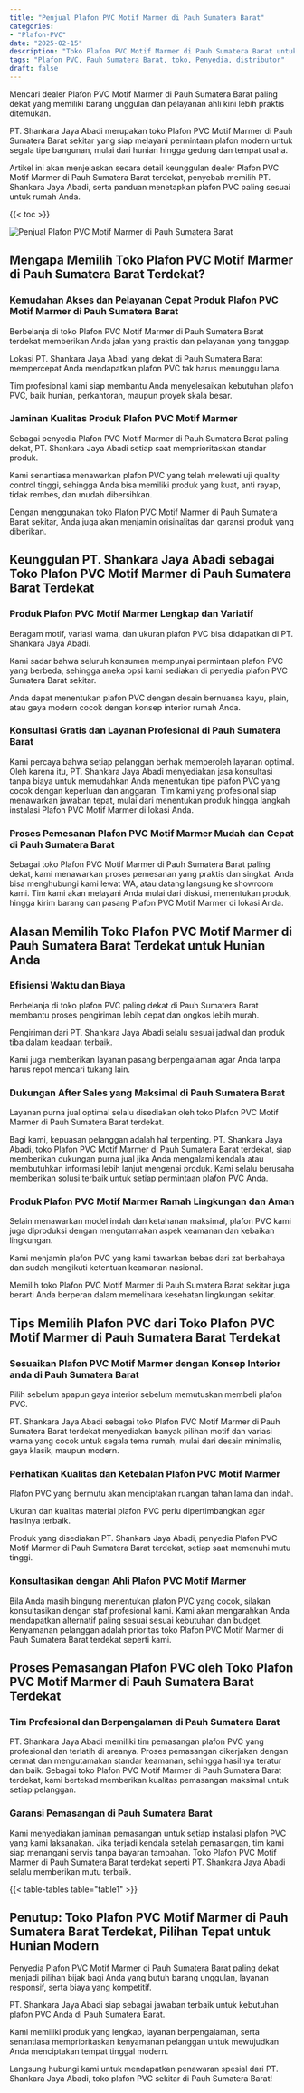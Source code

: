 ```yaml
---
title: "Penjual Plafon PVC Motif Marmer di Pauh Sumatera Barat"
categories: 
- "Plafon-PVC"
date: "2025-02-15"
description: "Toko Plafon PVC Motif Marmer di Pauh Sumatera Barat untuk tempat tinggal, kantor, serta toko. Produk unggulan, beragam motif, variasi warna elegan, dengan jasa instalasi dikerjakan oleh tenaga ahli berpengalaman dan kepastian resmi!|Layanan penjualan Plafon PVC Motif Marmer di Pauh Sumatera Barat untuk keperluan hunian, perkantoran, atau toko, dengan plafon terbaik dan instalasi oleh tim berpengalaman serta jaminan resmi.|Pilihan Plafon PVC Motif Marmer di Pauh Sumatera Barat yang terbukti untuk tempat tinggal, office, serta ritel, dengan material terbaik dan penempatan ditangani oleh teknisi profesional serta kepastian resmi.|Penjualan Plafon PVC Motif Marmer di Pauh Sumatera Barat bagi hunian, office, serta toko, beserta material berkualitas dan instalasi ditangani oleh teknisi berpengalaman, lengkap dengan kepastian resmi.}"
tags: "Plafon PVC, Pauh Sumatera Barat, toko, Penyedia, distributor"
draft: false
---
```


Mencari dealer Plafon PVC Motif Marmer di Pauh Sumatera Barat paling dekat yang memiliki barang unggulan dan pelayanan ahli kini lebih praktis ditemukan.

PT. Shankara Jaya Abadi merupakan toko Plafon PVC Motif Marmer di Pauh Sumatera Barat sekitar yang siap melayani permintaan plafon modern untuk segala tipe bangunan, mulai dari hunian hingga gedung dan tempat usaha.

Artikel ini akan menjelaskan secara detail keunggulan dealer Plafon PVC Motif Marmer di Pauh Sumatera Barat terdekat, penyebab memilih PT. Shankara Jaya Abadi, serta panduan menetapkan plafon PVC paling sesuai untuk rumah Anda.

{{< toc >}}

![Penjual Plafon PVC Motif Marmer di Pauh Sumatera Barat](/images/Plafon-PVC/Penjual-Plafon-PVC-Motif-Marmer-di-Pauh-Sumatera-Barat.png)


## Mengapa Memilih Toko Plafon PVC Motif Marmer di Pauh Sumatera Barat Terdekat?

### Kemudahan Akses dan Pelayanan Cepat Produk Plafon PVC Motif Marmer di Pauh Sumatera Barat

Berbelanja di toko Plafon PVC Motif Marmer di Pauh Sumatera Barat terdekat memberikan Anda jalan yang praktis dan pelayanan yang tanggap.

Lokasi PT. Shankara Jaya Abadi yang dekat di Pauh Sumatera Barat mempercepat Anda mendapatkan plafon PVC tak harus menunggu lama.

Tim profesional kami siap membantu Anda menyelesaikan kebutuhan plafon PVC, baik hunian, perkantoran, maupun proyek skala besar.

### Jaminan Kualitas Produk Plafon PVC Motif Marmer

Sebagai penyedia Plafon PVC Motif Marmer di Pauh Sumatera Barat paling dekat, PT. Shankara Jaya Abadi setiap saat memprioritaskan standar produk.

Kami senantiasa menawarkan plafon PVC yang telah melewati uji quality control tinggi, sehingga Anda bisa memiliki produk yang kuat, anti rayap, tidak rembes, dan mudah dibersihkan.

Dengan menggunakan toko Plafon PVC Motif Marmer di Pauh Sumatera Barat sekitar, Anda juga akan menjamin orisinalitas dan garansi produk yang diberikan.

## Keunggulan PT. Shankara Jaya Abadi sebagai Toko Plafon PVC Motif Marmer di Pauh Sumatera Barat Terdekat

### Produk Plafon PVC Motif Marmer Lengkap dan Variatif

Beragam motif, variasi warna, dan ukuran plafon PVC bisa didapatkan di PT. Shankara Jaya Abadi.

Kami sadar bahwa seluruh konsumen mempunyai permintaan plafon PVC yang berbeda, sehingga aneka opsi kami sediakan di penyedia plafon PVC Sumatera Barat sekitar.

Anda dapat menentukan plafon PVC dengan desain bernuansa kayu, plain, atau gaya modern cocok dengan konsep interior rumah Anda.

### Konsultasi Gratis dan Layanan Profesional di Pauh Sumatera Barat

Kami percaya bahwa setiap pelanggan berhak memperoleh layanan optimal. Oleh karena itu, PT. Shankara Jaya Abadi menyediakan jasa konsultasi tanpa biaya untuk memudahkan Anda menentukan tipe plafon PVC yang cocok dengan keperluan dan anggaran. Tim kami yang profesional siap menawarkan jawaban tepat, mulai dari menentukan produk hingga langkah instalasi Plafon PVC Motif Marmer di lokasi Anda.

### Proses Pemesanan Plafon PVC Motif Marmer Mudah dan Cepat di Pauh Sumatera Barat

Sebagai toko Plafon PVC Motif Marmer di Pauh Sumatera Barat paling dekat, kami menawarkan proses pemesanan yang praktis dan singkat. Anda bisa menghubungi kami lewat WA, atau datang langsung ke showroom kami. Tim kami akan melayani Anda mulai dari diskusi, menentukan produk, hingga kirim barang dan pasang Plafon PVC Motif Marmer di lokasi Anda.

## Alasan Memilih Toko Plafon PVC Motif Marmer di Pauh Sumatera Barat Terdekat untuk Hunian Anda

### Efisiensi Waktu dan Biaya

Berbelanja di toko plafon PVC paling dekat di Pauh Sumatera Barat membantu proses pengiriman lebih cepat dan ongkos lebih murah.

Pengiriman dari PT. Shankara Jaya Abadi selalu sesuai jadwal dan produk tiba dalam keadaan terbaik.

Kami juga memberikan layanan pasang berpengalaman agar Anda tanpa harus repot mencari tukang lain.

### Dukungan After Sales yang Maksimal di Pauh Sumatera Barat

Layanan purna jual optimal selalu disediakan oleh toko Plafon PVC Motif Marmer di Pauh Sumatera Barat terdekat.

Bagi kami, kepuasan pelanggan adalah hal terpenting. PT. Shankara Jaya Abadi, toko Plafon PVC Motif Marmer di Pauh Sumatera Barat terdekat, siap memberikan dukungan purna jual jika Anda mengalami kendala atau membutuhkan informasi lebih lanjut mengenai produk. Kami selalu berusaha memberikan solusi terbaik untuk setiap permintaan plafon PVC Anda.

### Produk Plafon PVC Motif Marmer Ramah Lingkungan dan Aman

Selain menawarkan model indah dan ketahanan maksimal, plafon PVC kami juga diproduksi dengan mengutamakan aspek keamanan dan kebaikan lingkungan.

Kami menjamin plafon PVC yang kami tawarkan bebas dari zat berbahaya dan sudah mengikuti ketentuan keamanan nasional.

Memilih toko Plafon PVC Motif Marmer di Pauh Sumatera Barat sekitar juga berarti Anda berperan dalam memelihara kesehatan lingkungan sekitar.

## Tips Memilih Plafon PVC dari Toko Plafon PVC Motif Marmer di Pauh Sumatera Barat Terdekat

### Sesuaikan Plafon PVC Motif Marmer dengan Konsep Interior anda di Pauh Sumatera Barat

Pilih sebelum apapun gaya interior sebelum memutuskan membeli plafon PVC.

PT. Shankara Jaya Abadi sebagai toko Plafon PVC Motif Marmer di Pauh Sumatera Barat terdekat menyediakan banyak pilihan motif dan variasi warna yang cocok untuk segala tema rumah, mulai dari desain minimalis, gaya klasik, maupun modern.

### Perhatikan Kualitas dan Ketebalan Plafon PVC Motif Marmer

Plafon PVC yang bermutu akan menciptakan ruangan tahan lama dan indah.

Ukuran dan kualitas material plafon PVC perlu dipertimbangkan agar hasilnya terbaik.

Produk yang disediakan PT. Shankara Jaya Abadi, penyedia Plafon PVC Motif Marmer di Pauh Sumatera Barat terdekat, setiap saat memenuhi mutu tinggi.

### Konsultasikan dengan Ahli Plafon PVC Motif Marmer

Bila Anda masih bingung menentukan plafon PVC yang cocok, silakan konsultasikan dengan staf profesional kami. Kami akan mengarahkan Anda mendapatkan alternatif paling sesuai sesuai kebutuhan dan budget. Kenyamanan pelanggan adalah prioritas toko Plafon PVC Motif Marmer di Pauh Sumatera Barat terdekat seperti kami.

## Proses Pemasangan Plafon PVC oleh Toko Plafon PVC Motif Marmer di Pauh Sumatera Barat Terdekat

### Tim Profesional dan Berpengalaman di Pauh Sumatera Barat

PT. Shankara Jaya Abadi memiliki tim pemasangan plafon PVC yang profesional dan terlatih di areanya. Proses pemasangan dikerjakan dengan cermat dan mengutamakan standar keamanan, sehingga hasilnya teratur dan baik. Sebagai toko Plafon PVC Motif Marmer di Pauh Sumatera Barat terdekat, kami bertekad memberikan kualitas pemasangan maksimal untuk setiap pelanggan.

### Garansi Pemasangan di Pauh Sumatera Barat

Kami menyediakan jaminan pemasangan untuk setiap instalasi plafon PVC yang kami laksanakan. Jika terjadi kendala setelah pemasangan, tim kami siap menangani servis tanpa bayaran tambahan. Toko Plafon PVC Motif Marmer di Pauh Sumatera Barat terdekat seperti PT. Shankara Jaya Abadi selalu memberikan mutu terbaik.

{{< table-tables table="table1" >}}

## Penutup: Toko Plafon PVC Motif Marmer di Pauh Sumatera Barat Terdekat, Pilihan Tepat untuk Hunian Modern

Penyedia Plafon PVC Motif Marmer di Pauh Sumatera Barat paling dekat menjadi pilihan bijak bagi Anda yang butuh barang unggulan, layanan responsif, serta biaya yang kompetitif.

PT. Shankara Jaya Abadi siap sebagai jawaban terbaik untuk kebutuhan plafon PVC Anda di Pauh Sumatera Barat.

Kami memiliki produk yang lengkap, layanan berpengalaman, serta senantiasa memprioritaskan kenyamanan pelanggan untuk mewujudkan Anda menciptakan tempat tinggal modern.

Langsung hubungi kami untuk mendapatkan penawaran spesial dari PT. Shankara Jaya Abadi, toko plafon PVC sekitar di Pauh Sumatera Barat!